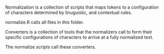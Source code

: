 

Normalization is a collection of scripts that maps tokens to a configuration of characters determined by linuguistic, and contextual rules.

normalize.R calls all files in this folder.



Converters is a collection of tools that the normalizers call to form their specific configurations of characters to arrive at a fully normalized text.

The normalize scripts call these converters.
